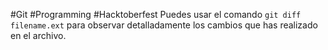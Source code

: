 #Git #Programming #Hacktoberfest
Puedes usar el comando `git diff filename.ext` para observar detalladamente los cambios que has realizado en el archivo.